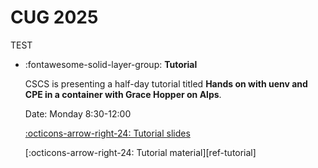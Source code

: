 # CUG 2025

TEST

<div class="grid cards" markdown>

-   :fontawesome-solid-layer-group: __Tutorial__

    CSCS is presenting a half-day tutorial titled **Hands on with uenv and CPE in a container with Grace Hopper on Alps**.

    Date: Monday 8:30-12:00

    [:octicons-arrow-right-24: Tutorial slides](https://eth-cscs.github.io/cug25-uenv/slides/tutorial)

    [:octicons-arrow-right-24: Tutorial material][ref-tutorial]

</div>


